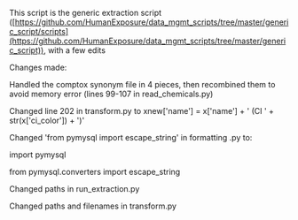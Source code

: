 This script is the generic extraction script ([https://github.com/HumanExposure/data_mgmt_scripts/tree/master/generic_script/scripts](https://github.com/HumanExposure/data_mgmt_scripts/tree/master/generic_script)), with a few edits 

Changes made:

Handled the comptox synonym file in 4 pieces, then recombined them to avoid memory error (lines 99-107 in read_chemicals.py)

Changed line 202 in transform.py to xnew['name'] = x['name'] + ' (CI ' + str(x['ci_color']) + ')'

Changed 'from pymysql import escape_string' in formatting .py to:

import pymysql

from pymysql.converters import escape_string

Changed paths in run_extraction.py

Changed paths and filenames in transform.py
